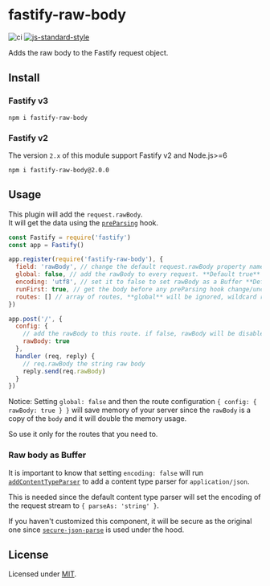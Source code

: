 # fastify-raw-body

![ci](https://github.com/Eomm/fastify-raw-body/workflows/ci/badge.svg)
[![js-standard-style](https://img.shields.io/badge/code%20style-standard-brightgreen.svg?style=flat)](http://standardjs.com/)

Adds the raw body to the Fastify request object.

## Install

### Fastify v3

```
npm i fastify-raw-body
```

### Fastify v2

The version `2.x` of this module support Fastify v2 and Node.js>=6

```
npm i fastify-raw-body@2.0.0
```

## Usage

This plugin will add the `request.rawBody`.  
It will get the data using the [`preParsing`](https://github.com/fastify/fastify/blob/master/docs/Hooks.md#preparsing) hook.

```js
const Fastify = require('fastify')
const app = Fastify()

app.register(require('fastify-raw-body'), {
  field: 'rawBody', // change the default request.rawBody property name
  global: false, // add the rawBody to every request. **Default true**
  encoding: 'utf8', // set it to false to set rawBody as a Buffer **Default utf8**
  runFirst: true, // get the body before any preParsing hook change/uncompress it. **Default false**
  routes: [] // array of routes, **global** will be ignored, wildcard routes not supported
})

app.post('/', {
  config: {
    // add the rawBody to this route. if false, rawBody will be disabled when global is true
    rawBody: true
  },
  handler (req, reply) {
    // req.rawBody the string raw body
    reply.send(req.rawBody)
  }
})
```

Notice: Setting `global: false` and then the route configuration `{ config: { rawBody: true } }` will
save memory of your server since the `rawBody` is a copy of the `body` and it will double the memory usage.

So use it only for the routes that you need to.

### Raw body as Buffer

It is important to know that setting `encoding: false` will run [`addContentTypeParser`](https://www.fastify.io/docs/master/ContentTypeParser/) to add a content type parser for `application/json`.

This is needed since the default content type parser will set the encoding of the request stream to `{ parseAs: 'string' }`.

If you haven't customized this component, it will be secure as the original one since [`secure-json-parse`](https://www.npmjs.com/package/secure-json-parse) is used under the hood.

## License

Licensed under [MIT](./LICENSE).
